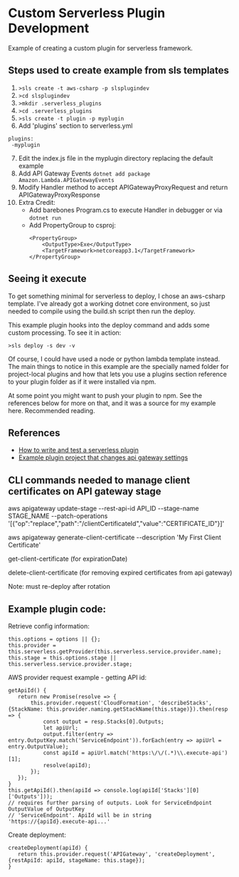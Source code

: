 # Custom Serverless Plugin Development
Example of creating a custom plugin for serverless framework.

## Steps used to create example from sls templates
1. ```>sls create -t aws-csharp -p slsplugindev```
2. ```>cd slsplugindev```
3. ```>mkdir .serverless_plugins```
4. ```>cd .serverless_plugins```
5. ```>sls create -t plugin -p myplugin```
6. Add 'plugins' section to serverless.yml
```
plugins:
 -myplugin
```
7. Edit the index.js file in the myplugin directory replacing the default example
8. Add API Gateway Events ```dotnet add package Amazon.Lambda.APIGatewayEvents```
9. Modify Handler method to accept APIGatewayProxyRequest and return APIGatewayProxyResponse
10. Extra Credit: 
    * Add barebones Program.cs to execute Handler in debugger or via ```dotnet run```
    * Add PropertyGroup to csproj:
        ```
        <PropertyGroup>
            <OutputType>Exe</OutputType>
            <TargetFramework>netcoreapp3.1</TargetFramework>
        </PropertyGroup>
        ```

## Seeing it execute

To get something minimal for serverless to deploy, I chose an aws-csharp template. I've already got a working dotnet
core environment, so just needed to compile using the build.sh script then run the deploy.

This example plugin hooks into the deploy command and adds some custom processing. To see it in action:
```
>sls deploy -s dev -v
```

Of course, I could have used a node or python lambda template instead. The main things to notice in this example
are the specially named folder for project-local plugins and how that lets you use a plugins section reference to your plugin folder as if it were installed via npm.  

At some point you might want to push your plugin to npm. See the references below for more on that, and it was a source for my example here. Recommended reading.


## References
* [How to write and test a serverless plugin](https://dev.to/dvddpl/how-to-write-and-test-a-serverless-plugin-3152)
* [Example plugin project that changes api gateway settings](https://www.twilio.com/blog/2017/10/serverless-framework-plugin-aws-lambda-javascript.html)

## CLI commands needed to manage client certificates on API gateway stage
aws apigateway update-stage --rest-api-id API_ID --stage-name STAGE_NAME --patch-operations '[{"op":"replace","path":"/clientCertificateId","value":"CERTIFICATE_ID"}]'

aws apigateway generate-client-certificate --description 'My First Client Certificate'

get-client-certificate (for expirationDate)

delete-client-certificate (for removing expired certificates from api gateway)

Note: must re-deploy after rotation

## Example plugin code:

Retrieve config information:
```
this.options = options || {};
this.provider = this.serverless.getProvider(this.serverless.service.provider.name);
this.stage = this.options.stage || this.serverless.service.provider.stage;
```

AWS provider request example - getting API id:
```
getApiId() {
   return new Promise(resolve => {
       this.provider.request('CloudFormation', 'describeStacks', {StackName: this.provider.naming.getStackName(this.stage)}).then(resp => {
           const output = resp.Stacks[0].Outputs;
           let apiUrl;
           output.filter(entry => entry.OutputKey.match('ServiceEndpoint')).forEach(entry => apiUrl = entry.OutputValue);
           const apiId = apiUrl.match('https:\/\/(.*)\\.execute-api')[1];
           resolve(apiId);
       });
   });
}
this.getApiId().then(apiId => console.log(apiId['Stacks'][0]['Outputs']));
// requires further parsing of outputs. Look for ServiceEndpoint OutputValue of OutputKey 
// 'ServiceEndpoint'. ApiId will be in string 'https://{apiId}.execute-api...'

```

Create deployment:
```
createDeployment(apiId) {
   return this.provider.request('APIGateway', 'createDeployment', {restApiId: apiId, stageName: this.stage});
}
```


